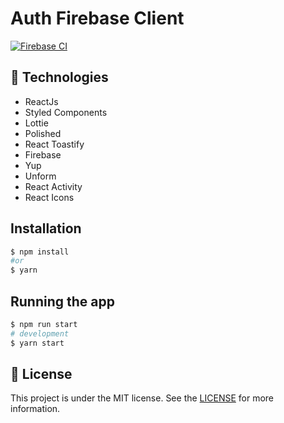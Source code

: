 # Auth Firebase Client

[![Firebase CI](https://github.com/lucianobajr/auth-firebase-client/actions/workflows/ci.yml/badge.svg)](https://github.com/lucianobajr/auth-firebase-client/actions/workflows/ci.yml)


## :rocket: Technologies

- ReactJs
- Styled Components
- Lottie
- Polished
- React Toastify
- Firebase
- Yup
- Unform
- React Activity
- React Icons

## Installation

```bash
$ npm install
#or
$ yarn
```

## Running the app

```bash
$ npm run start
# development
$ yarn start
```

## :memo: License

This project is under the MIT license. See the [LICENSE](https://github.com/lucianobajr/auth-firebase-functions/blob/main/LICENSE) for more information.